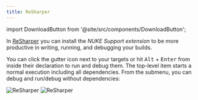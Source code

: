 ```yaml
---
title: ReSharper
---
```


import DownloadButton from '@site/src/components/DownloadButton';

<DownloadButton
    url="/download/resharper"
    event="WOA4OHK6" />

In [ReSharper](https://www.jetbrains.com/resharper) you can install the _NUKE Support extension_ to be more productive in writing, running, and debugging your builds.

You can click the gutter icon next to your targets or hit <kbd>Alt</kbd>&nbsp;+&nbsp;<kbd>Enter</kbd> from inside their declaration to run and debug them. The top-level item starts a normal execution including all dependencies. From the submenu, you can debug and run/debug without dependencies:

![ReSharper](resharper-light.webp#gh-light-mode-only)
![ReSharper](resharper-dark.webp#gh-dark-mode-only)

